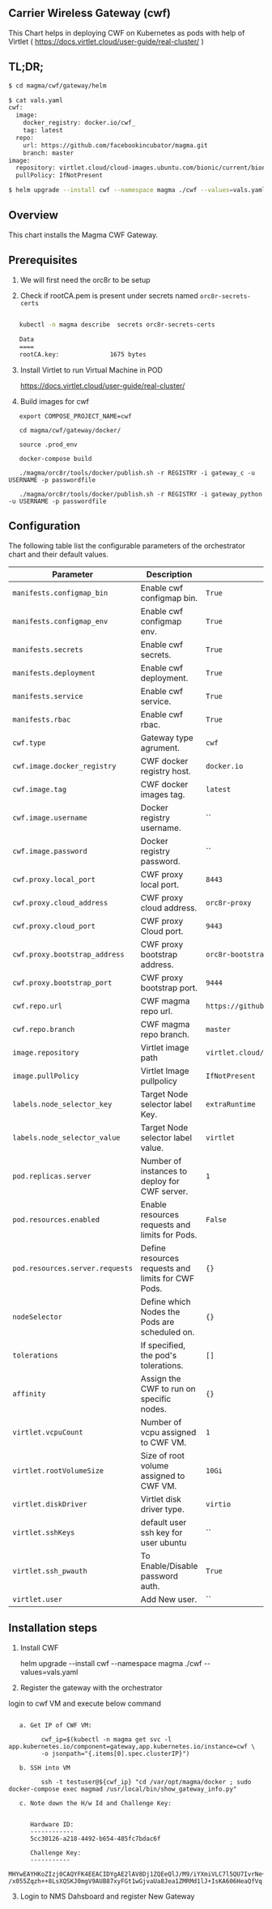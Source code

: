 ## Carrier Wireless Gateway (cwf)

This Chart helps in deploying CWF on Kubernetes as pods with help of Virtlet ( https://docs.virtlet.cloud/user-guide/real-cluster/ )


## TL;DR;
```bash
$ cd magma/cwf/gateway/helm

$ cat vals.yaml
cwf:
  image:
    docker_registry: docker.io/cwf_
    tag: latest
  repo:
    url: https://github.com/facebookincubator/magma.git
    branch: master
image:
  repository: virtlet.cloud/cloud-images.ubuntu.com/bionic/current/bionic-server-cloudimg-amd64.img
  pullPolicy: IfNotPresent

$ helm upgrade --install cwf --namespace magma ./cwf --values=vals.yaml
```

## Overview

This chart installs the Magma CWF Gateway.

## Prerequisites
1. We will first need the orc8r to be setup

2. Check if rootCA.pem is present under secrets named `orc8r-secrets-certs`

```bash

   kubectl -n magma describe  secrets orc8r-secrets-certs
   
   Data
   ====
   rootCA.key:              1675 bytes
```
3. Install Virtlet to run Virtual Machine in POD

	https://docs.virtlet.cloud/user-guide/real-cluster/ 

4. Build images for cwf

```shell
   export COMPOSE_PROJECT_NAME=cwf

   cd magma/cwf/gateway/docker/

   source .prod_env

   docker-compose build

   ./magma/orc8r/tools/docker/publish.sh -r REGISTRY -i gateway_c -u USERNAME -p passwordfile

   ./magma/orc8r/tools/docker/publish.sh -r REGISTRY -i gateway_python -u USERNAME -p passwordfile

```

## Configuration

The following table list the configurable parameters of the orchestrator chart and their default values.

| Parameter        | Description     | Default   |
| ---              | ---             | ---       |
| `manifests.configmap_bin` | Enable cwf configmap bin. | `True` |
| `manifests.configmap_env` | Enable cwf configmap env. | `True` |
| `manifests.secrets` | Enable cwf secrets. | `True` |
| `manifests.deployment` | Enable cwf deployment. | `True` |
| `manifests.service` | Enable cwf service. | `True` |
| `manifests.rbac` | Enable cwf rbac. | `True` |
| `cwf.type` | Gateway type agrument. | `cwf` |
| `cwf.image.docker_registry` | CWF docker registry host. | `docker.io` |
| `cwf.image.tag` | CWF docker images tag. | `latest` |
| `cwf.image.username` | Docker registry username. | `` |
| `cwf.image.password` | Docker registry password. | `` |
| `cwf.proxy.local_port` | CWF proxy local port. | `8443` |
| `cwf.proxy.cloud_address` | CWF proxy cloud address. | `orc8r-proxy` |
| `cwf.proxy.cloud_port` | CWF proxy Cloud port. | `9443` |
| `cwf.proxy.bootstrap_address` | CWF proxy bootstrap address. | `orc8r-bootstrap` |
| `cwf.proxy.bootstrap_port` | CWF proxy bootstrap port. | `9444` |
| `cwf.repo.url` | CWF magma repo url. | `https://github.com/facebookincubator/magma/` |
| `cwf.repo.branch` | CWF magma repo branch. | `master` |
| `image.repository` | Virtlet image path | `virtlet.cloud/<image_path>` |
| `image.pullPolicy` | Virtlet Image pullpolicy | `IfNotPresent` |
| `labels.node_selector_key` | Target Node selector label Key. | `extraRuntime` |
| `labels.node_selector_value` | Target Node selector label value. | `virtlet` |
| `pod.replicas.server` | Number of instances to deploy for CWF server. | `1` |
| `pod.resources.enabled` | Enable resources requests and limits for Pods. | `False` |
| `pod.resources.server.requests` | Define resources requests and limits for CWF Pods. | `{}` |
| `nodeSelector` | Define which Nodes the Pods are scheduled on. | `{}` |
| `tolerations` | If specified, the pod's tolerations. | `[]` |
| `affinity` | Assign the CWF to run on specific nodes. | `{}` |
| `virtlet.vcpuCount` | Number of vcpu assigned to CWF VM. | `1` |
| `virtlet.rootVolumeSize` | Size of root volume assigned to CWF VM. | `10Gi` |
| `virtlet.diskDriver` | Virtlet disk driver type. | `virtio` |
| `virtlet.sshKeys` | default user ssh key for user ubuntu | `` |
| `virtlet.ssh_pwauth` | To Enable/Disable password auth. | `True` |
| `virtlet.user` | Add New user. | `` |


## Installation steps

1. Install CWF

	helm upgrade --install cwf --namespace magma ./cwf --values=vals.yaml

2. Register the gateway with the orchestrator

login to cwf VM and execute below command

```shell
   
   a. Get IP of CWF VM:
   
         cwf_ip=$(kubectl -n magma get svc -l app.kubernetes.io/component=gateway,app.kubernetes.io/instance=cwf \ 
         -o jsonpath="{.items[0].spec.clusterIP}")
    
   b. SSH into VM
   
         ssh -t testuser@${cwf_ip} "cd /var/opt/magma/docker ; sudo docker-compose exec magmad /usr/local/bin/show_gateway_info.py"
      
   c. Note down the H/w Id and Challenge Key: 
  
  
      Hardware ID:
      ------------
      5cc30126-a218-4492-b654-485fc7bdac6f

      Challenge Key:
      -----------
      MHYwEAYHKoZIzj0CAQYFK4EEACIDYgAE2lAV8Dj1ZQEeQlJ/M9/iYXmiVLC7l5QU7IvrNe+lLsu2MuGz4hjNwFPLmG      /x055Zqzh++8LsXQSKJ0mgV9AUB87xyFGt1wGjvaUa8Jea1ZMRMd1lJ+IsKA606HeaQfVq

```

3. Login to NMS Dahsboard and register New Gateway


